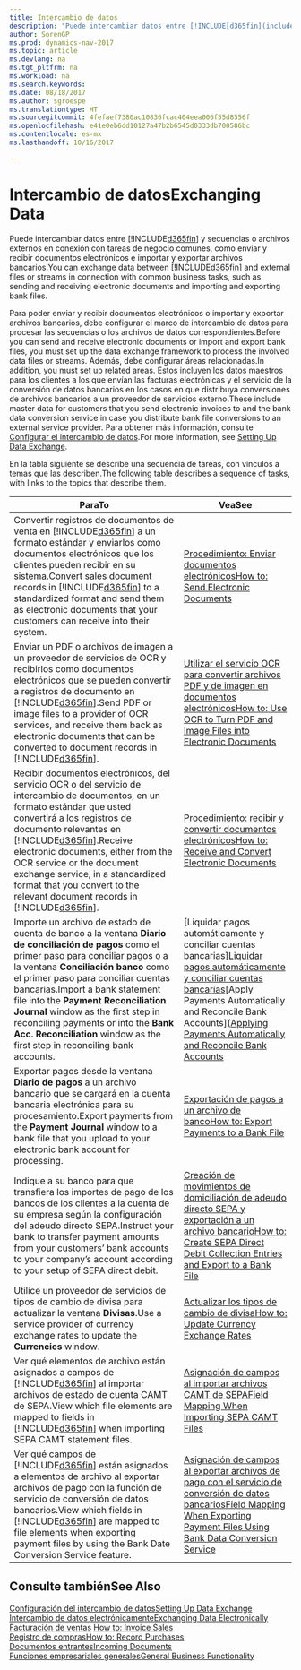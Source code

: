 ```yaml
---
title: Intercambio de datos
description: "Puede intercambiar datos entre [!INCLUDE[d365fin](includes/d365fin_md.md)] y secuencias o archivos externos en conexión con tareas de negocio comunes, como enviar y recibir documentos electrónicos e importar y exportar archivos bancarios."
author: SorenGP
ms.prod: dynamics-nav-2017
ms.topic: article
ms.devlang: na
ms.tgt_pltfrm: na
ms.workload: na
ms.search.keywords: 
ms.date: 08/18/2017
ms.author: sgroespe
ms.translationtype: HT
ms.sourcegitcommit: 4fefaef7380ac10836fcac404eea006f55d8556f
ms.openlocfilehash: e41e0eb6dd10127a47b2b6545d0333db700586bc
ms.contentlocale: es-mx
ms.lasthandoff: 10/16/2017

---
```

# <a name="exchanging-data"></a><span data-ttu-id="a1e28-103">Intercambio de datos</span><span class="sxs-lookup"><span data-stu-id="a1e28-103">Exchanging Data</span></span>
<span data-ttu-id="a1e28-104">Puede intercambiar datos entre [!INCLUDE[d365fin](includes/d365fin_md.md)] y secuencias o archivos externos en conexión con tareas de negocio comunes, como enviar y recibir documentos electrónicos e importar y exportar archivos bancarios.</span><span class="sxs-lookup"><span data-stu-id="a1e28-104">You can exchange data between [!INCLUDE[d365fin](includes/d365fin_md.md)] and external files or streams in connection with common business tasks, such as sending and receiving electronic documents and importing and exporting bank files.</span></span>  

<span data-ttu-id="a1e28-105">Para poder enviar y recibir documentos electrónicos o importar y exportar archivos bancarios, debe configurar el marco de intercambio de datos para procesar las secuencias o los archivos de datos correspondientes.</span><span class="sxs-lookup"><span data-stu-id="a1e28-105">Before you can send and receive electronic documents or import and export bank files, you must set up the data exchange framework to process the involved data files or streams.</span></span> <span data-ttu-id="a1e28-106">Además, debe configurar áreas relacionadas.</span><span class="sxs-lookup"><span data-stu-id="a1e28-106">In addition, you must set up related areas.</span></span> <span data-ttu-id="a1e28-107">Estos incluyen los datos maestros para los clientes a los que envían las facturas electrónicas y el servicio de la conversión de datos bancarios en los casos en que distribuya conversiones de archivos bancarios a un proveedor de servicios externo.</span><span class="sxs-lookup"><span data-stu-id="a1e28-107">These include master data for customers that you send electronic invoices to and the bank data conversion service in case you distribute bank file conversions to an external service provider.</span></span> <span data-ttu-id="a1e28-108">Para obtener más información, consulte [Configurar el intercambio de datos](across-set-up-data-exchange.md).</span><span class="sxs-lookup"><span data-stu-id="a1e28-108">For more information, see [Setting Up Data Exchange](across-set-up-data-exchange.md).</span></span>  

 <span data-ttu-id="a1e28-109">En la tabla siguiente se describe una secuencia de tareas, con vínculos a temas que las describen.</span><span class="sxs-lookup"><span data-stu-id="a1e28-109">The following table describes a sequence of tasks, with links to the topics that describe them.</span></span>  

|<span data-ttu-id="a1e28-110">**Para**</span><span class="sxs-lookup"><span data-stu-id="a1e28-110">**To**</span></span>|<span data-ttu-id="a1e28-111">**Vea**</span><span class="sxs-lookup"><span data-stu-id="a1e28-111">**See**</span></span>|  
|------------|-------------|  
|<span data-ttu-id="a1e28-112">Convertir registros de documentos de venta en [!INCLUDE[d365fin](includes/d365fin_md.md)] a un formato estándar y enviarlos como documentos electrónicos que los clientes pueden recibir en su sistema.</span><span class="sxs-lookup"><span data-stu-id="a1e28-112">Convert sales document records in [!INCLUDE[d365fin](includes/d365fin_md.md)] to a standardized format and send them as electronic documents that your customers can receive into their system.</span></span>|[<span data-ttu-id="a1e28-113">Procedimiento: Enviar documentos electrónicos</span><span class="sxs-lookup"><span data-stu-id="a1e28-113">How to: Send Electronic Documents</span></span>](sales-how-to-send-electronic-documents.md)|  
|<span data-ttu-id="a1e28-114">Enviar un PDF o archivos de imagen a un proveedor de servicios de OCR y recibirlos como documentos electrónicos que se pueden convertir a registros de documento en [!INCLUDE[d365fin](includes/d365fin_md.md)].</span><span class="sxs-lookup"><span data-stu-id="a1e28-114">Send PDF or image files to a provider of OCR services, and receive them back as electronic documents that can be converted to document records in [!INCLUDE[d365fin](includes/d365fin_md.md)].</span></span>|[<span data-ttu-id="a1e28-115">Utilizar el servicio OCR para convertir archivos PDF y de imagen en documentos electrónicos</span><span class="sxs-lookup"><span data-stu-id="a1e28-115">How to: Use OCR to Turn PDF and Image Files into Electronic Documents</span></span>](across-how-use-ocr-pdf-images-files.md)|  
|<span data-ttu-id="a1e28-116">Recibir documentos electrónicos, del servicio OCR o del servicio de intercambio de documentos, en un formato estándar que usted convertirá a los registros de documento relevantes en [!INCLUDE[d365fin](includes/d365fin_md.md)].</span><span class="sxs-lookup"><span data-stu-id="a1e28-116">Receive electronic documents, either from the OCR service or the document exchange service, in a standardized format that you convert to the relevant document records in [!INCLUDE[d365fin](includes/d365fin_md.md)].</span></span>|[<span data-ttu-id="a1e28-117">Procedimiento: recibir y convertir documentos electrónicos</span><span class="sxs-lookup"><span data-stu-id="a1e28-117">How to: Receive and Convert Electronic Documents</span></span>](purchasing-how-to-receive-and-convert-electronic-documents.md)|  
|<span data-ttu-id="a1e28-118">Importe un archivo de estado de cuenta de banco a la ventana **Diario de conciliación de pagos** como el primer paso para conciliar pagos o a la ventana **Conciliación banco** como el primer paso para conciliar cuentas bancarias.</span><span class="sxs-lookup"><span data-stu-id="a1e28-118">Import a bank statement file into the **Payment Reconciliation Journal** window as the first step in reconciling payments or into the **Bank Acc. Reconciliation** window as the first step in reconciling bank accounts.</span></span>|<span data-ttu-id="a1e28-119">[Liquidar pagos automáticamente y conciliar cuentas bancarias][Liquidar pagos automáticamente y conciliar cuentas bancarias](receivables-apply-payments-auto-reconcile-bank-accounts.md)</span><span class="sxs-lookup"><span data-stu-id="a1e28-119">[Apply Payments Automatically and Reconcile Bank Accounts]([Applying Payments Automatically and Reconcile Bank Accounts](receivables-apply-payments-auto-reconcile-bank-accounts.md)</span></span>|  
|<span data-ttu-id="a1e28-120">Exportar pagos desde la ventana **Diario de pagos** a un archivo bancario que se cargará en la cuenta bancaria electrónica para su procesamiento.</span><span class="sxs-lookup"><span data-stu-id="a1e28-120">Export payments from the **Payment Journal** window to a bank file that you upload to your electronic bank account for processing.</span></span>|[<span data-ttu-id="a1e28-121">Exportación de pagos a un archivo de banco</span><span class="sxs-lookup"><span data-stu-id="a1e28-121">How to: Export Payments to a Bank File</span></span>](payables-how-export-payments-bank-file.md)|  
|<span data-ttu-id="a1e28-122">Indique a su banco para que transfiera los importes de pago de los bancos de los clientes a la cuenta de su empresa según la configuración del adeudo directo SEPA.</span><span class="sxs-lookup"><span data-stu-id="a1e28-122">Instruct your bank to transfer payment amounts from your customers’ bank accounts to your company’s account according to your setup of SEPA direct debit.</span></span>|[<span data-ttu-id="a1e28-123">Creación de movimientos de domiciliación de adeudo directo SEPA y exportación a un archivo bancario</span><span class="sxs-lookup"><span data-stu-id="a1e28-123">How to: Create SEPA Direct Debit Collection Entries and Export to a Bank File</span></span>](finance-how-create-sepa-direct-debit-collection-entries-export-bank-file.md)|  
|<span data-ttu-id="a1e28-124">Utilice un proveedor de servicios de tipos de cambio de divisa para actualizar la ventana **Divisas**.</span><span class="sxs-lookup"><span data-stu-id="a1e28-124">Use a service provider of currency exchange rates to update the **Currencies** window.</span></span>|[<span data-ttu-id="a1e28-125">Actualizar los tipos de cambio de divisa</span><span class="sxs-lookup"><span data-stu-id="a1e28-125">How to: Update Currency Exchange Rates</span></span>](finance-how-update-currencies.md)|  
|<span data-ttu-id="a1e28-126">Ver qué elementos de archivo están asignados a campos de [!INCLUDE[d365fin](includes/d365fin_md.md)] al importar archivos de estado de cuenta CAMT de SEPA.</span><span class="sxs-lookup"><span data-stu-id="a1e28-126">View which file elements are mapped to fields in [!INCLUDE[d365fin](includes/d365fin_md.md)] when importing SEPA CAMT statement files.</span></span>|[<span data-ttu-id="a1e28-127">Asignación de campos al importar archivos CAMT de SEPA</span><span class="sxs-lookup"><span data-stu-id="a1e28-127">Field Mapping When Importing SEPA CAMT Files</span></span>](across-field-mapping-when-importing-sepa-camt-files.md)|  
|<span data-ttu-id="a1e28-128">Ver qué campos de [!INCLUDE[d365fin](includes/d365fin_md.md)] están asignados a elementos de archivo al exportar archivos de pago con la función de servicio de conversión de datos bancarios.</span><span class="sxs-lookup"><span data-stu-id="a1e28-128">View which fields in [!INCLUDE[d365fin](includes/d365fin_md.md)] are mapped to file elements when exporting payment files by using the Bank Date Conversion Service feature.</span></span>|[<span data-ttu-id="a1e28-129">Asignación de campos al exportar archivos de pago con el servicio de conversión de datos bancarios</span><span class="sxs-lookup"><span data-stu-id="a1e28-129">Field Mapping When Exporting Payment Files Using Bank Data Conversion Service</span></span>](across-field-mapping-when-exporting-payment-files-using-bank-data-conversion-service.md)|  

## <a name="see-also"></a><span data-ttu-id="a1e28-130">Consulte también</span><span class="sxs-lookup"><span data-stu-id="a1e28-130">See Also</span></span>  
[<span data-ttu-id="a1e28-131">Configuración del intercambio de datos</span><span class="sxs-lookup"><span data-stu-id="a1e28-131">Setting Up Data Exchange</span></span>](across-set-up-data-exchange.md)  
[<span data-ttu-id="a1e28-132">Intercambio de datos electrónicamente</span><span class="sxs-lookup"><span data-stu-id="a1e28-132">Exchanging Data Electronically</span></span>](across-data-exchange.md)  
<span data-ttu-id="a1e28-133">[Facturación de ventas](sales-how-invoice-sales.md) </span><span class="sxs-lookup"><span data-stu-id="a1e28-133">[How to: Invoice Sales](sales-how-invoice-sales.md) </span></span>  
[<span data-ttu-id="a1e28-134">Registro de compras</span><span class="sxs-lookup"><span data-stu-id="a1e28-134">How to: Record Purchases</span></span>](purchasing-how-record-purchases.md)  
[<span data-ttu-id="a1e28-135">Documentos entrantes</span><span class="sxs-lookup"><span data-stu-id="a1e28-135">Incoming Documents</span></span>](across-income-documents.md)  
[<span data-ttu-id="a1e28-136">Funciones empresariales generales</span><span class="sxs-lookup"><span data-stu-id="a1e28-136">General Business Functionality</span></span>](ui-across-business-areas.md)  

